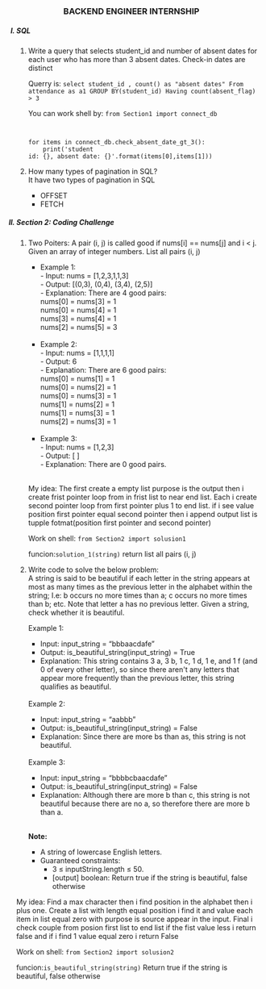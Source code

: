 <center><h3>BACKEND ENGINEER INTERNSHIP </h3></center>

<ol type = "I">

<h5><li>SQL</li></h5>
<ol>
<li> Write a query that selects student_id and number of absent dates for each user who has more than 3 absent dates. Check-in dates are distinct<br></li>

Querry is:
<code>select student_id , count() as "absent dates"
From attendance as a1
GROUP BY(student_id)
Having count(absent_flag) > 3
</code>
 



You can work shell by:
<code>from Section1 import connect_db

for items in connect_db.check_absent_date_gt_3():
&#160;&#160;&#160;&#160;print('student id: {}, absent date: {}'.format(items[0],items[1]))
</code>

<li>How many types of pagination in SQL?</li>
It have two types of pagination in SQL
<ul>
<li>OFFSET</li>
<li>FETCH </li>
</ul>

</ol>
<h5><li>Section 2: Coding Challenge</li></h5>
<ol>
<li>Two Poiters: A pair (i, j) is called good if nums[i] == nums[j] and i < j. Given an array of integer numbers. List all pairs (i, j)</li>

<ul>
<li>Example 1:<br>
- Input: nums = [1,2,3,1,1,3]<br>
- Output: [(0,3), (0,4), (3,4), (2,5)]<br>
- Explanation: There are 4 good pairs:<br>
nums[0] = nums[3] = 1<br>
nums[0] = nums[4] = 1<br>
nums[3] = nums[4] = 1<br>
nums[2] = nums[5] = 3<br>
</li>
<br>
<li>Example 2:<br>
- Input: nums = [1,1,1,1]<br>
- Output: 6<br>
- Explanation: There are 6 good pairs:<br>
nums[0] = nums[1] = 1<br>
nums[0] = nums[2] = 1<br>
nums[0] = nums[3] = 1<br>
nums[1] = nums[2] = 1<br>
nums[1] = nums[3] = 1<br>
nums[2] = nums[3] = 1<br>
</li>
<br>
<li>Example 3:<br>
- Input: nums = [1,2,3]<br>
- Output: [ ]<br>
- Explanation: There are 0 good pairs.<br>
</li><br>

</ul>

My idea: The first create a empty list purpose is the output then i create frist pointer loop from in  frist  list to near end  list. Each i create second pointer loop from first pointer plus 1 to end list. if i see value position first pointer equal second pointer then i append output list is tupple fotmat(position first pointer and second pointer)

Work on shell:
<code>from Section2 import solusion1</code>

funcion:<code>solution_1(string)</code> return list all pairs (i, j)

<li>Write code to solve the below problem:</li> A string is said to be beautiful if each letter in the string appears at most as many times as the previous letter in the alphabet within the string; I.e: b occurs no more times than a; c occurs no more times than b; etc. Note that letter a has no previous letter. Given a string, check whether it is beautiful.

Example 1:

<ul><li>Input: input_string = “bbbaacdafe”</li>
<li>Output: is_beautiful_string(input_string) = True</li>
<li>Explanation: This string contains 3 a, 3 b, 1 c, 1 d, 1 e, and 1 f (and 0 of every other letter), so since there aren't any letters that appear more frequently than the previous letter, this string qualifies as beautiful.</li>
</ul>
<br>
Example 2:
<ul>
<li>Input: input_string = “aabbb”
<li>Output: is_beautiful_string(input_string) = False
<li>Explanation: Since there are more bs than as, this string is not beautiful.
</ul><br>
Example 3:
<ul>
<li>Input: input_string = “bbbbcbaacdafe”
<li>Output: is_beautiful_string(input_string) = False
<li>Explanation: Although there are more b than c, this string is not beautiful because there are no a, so therefore there are more b than a.
</ul><br>

<b>Note:</b>
<ul>
<li>A string of lowercase English letters.
<li>Guaranteed constraints:
    <ul>
    <li>3 ≤ inputString.length ≤ 50.
    <li>[output] boolean: Return true if the string is beautiful, false otherwise
    </ul>
</ul>
</ol>

My idea: Find a max character then i find position in the alphabet then i plus one. Create a list with length equal position i find it and value each item in list equal zero with purpose is source appear in the input. Final i check couple from posion first list to end list if the fist value less i return false and if i find 1 value equal zero i return False

Work on shell:
<code>from Section2 import solusion2</code>

funcion:<code>is_beautiful_string(string)</code> Return true if the string is beautiful, false otherwise

</ol>

